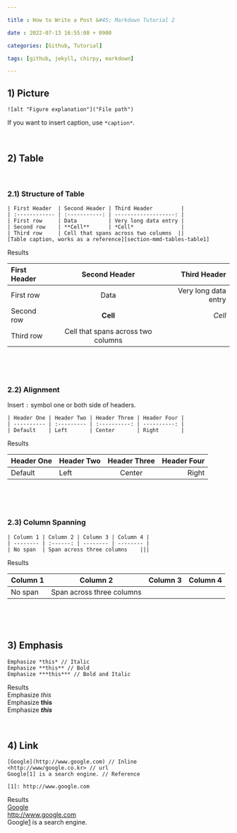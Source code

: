 ```yaml
---

title : How to Write a Post &#45; Markdown Tutorial 2

date : 2022-07-13 16:55:00 + 0900

categories: [Github, Tutorial]

tags: [github, jekyll, chirpy, markdown]

---
```


## 1) Picture 

```
![alt "Figure explanation"]("File path")
```
If you want to insert caption, use `*caption*`.
 
 
&nbsp;&nbsp;&nbsp;&nbsp;
## 2) Table

&nbsp;
### 2.1) Structure of Table

```
| First Header  | Second Header | Third Header         |  
| :------------ | :-----------: | -------------------: |
| First row     | Data          | Very long data entry |
| Second row    | **Cell**      | *Cell*               |
| Third row     | Cell that spans across two columns  ||  
[Table caption, works as a reference][section-mmd-tables-table1]
```
Results

| First Header  | Second Header | Third Header         |
| :------------ | :-----------: | -------------------: |
| First row     | Data          | Very long data entry |
| Second row    | **Cell**      | *Cell*               |
| Third row     | Cell that spans across two columns  ||

&nbsp; 

&nbsp;
### 2.2) Alignment
Insert `:` symbol one or both side of headers. 

```
| Header One | Header Two | Header Three | Header Four | 
| ---------- | :--------- | :----------: | ----------: |  
| Default    | Left       | Center       | Right       |      
```

Results

| Header One | Header Two | Header Three | Header Four |
| ---------- | :--------- | :----------: | ----------: |
| Default    | Left       | Center       | Right       |

&nbsp;     
  
&nbsp;
### 2.3) Column Spanning

```
| Column 1 | Column 2 | Column 3 | Column 4 |
| -------- | :------: | -------- | -------- |
| No span  | Span across three columns    |||
```

Results

| Column 1 | Column 2 | Column 3 | Column 4 |
| -------- | :------: | -------- | -------- |
| No span  | Span across three columns    |||

&nbsp; 
  

&nbsp;&nbsp;&nbsp;&nbsp;
## 3) Emphasis

```
Emphasize *this* // Italic
Emphasize **this** // Bold
Emphasize ***this*** // Bold and Italic
```
Results  
Emphasize *this*   
Emphasize **this**  
Emphasize ***this***   


&nbsp;&nbsp;&nbsp;&nbsp;
## 4) Link

```
[Google](http://www.google.com) // Inline
<http://www/google.co.kr> // url
Google[1] is a search engine. // Reference

[1]: http://www.google.com 
```
Results  
[Google](http://www.google.com)   
<http://www.google.com>   
Google[1] is a search engine.   

[1]: http://www.google.com 



